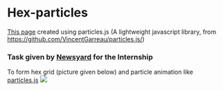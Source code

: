 # Hex-particles
 [This page](https://vel-jack.github.io/hex-particles/) created using particles.js (A lightweight javascript library, from https://github.com/VincentGarreau/particles.js/)
 
### Task given by [Newsyard](https://www.google.com/search?q=newsyard) for the Internship 
To form hex grid (picture given below) and particle animation like [particles.js](https://github.com/VincentGarreau/particles.js/)
![](https://lh5.googleusercontent.com/GKTLMeeKXW-vCObhjeHOPduKxywmvmECr94htiSKNh1o8K-gFFV8OFsLBc7TKrmOTXc3rdEXA6hVBOKUUq83QwhUd4e-8w=w1920-h969)
